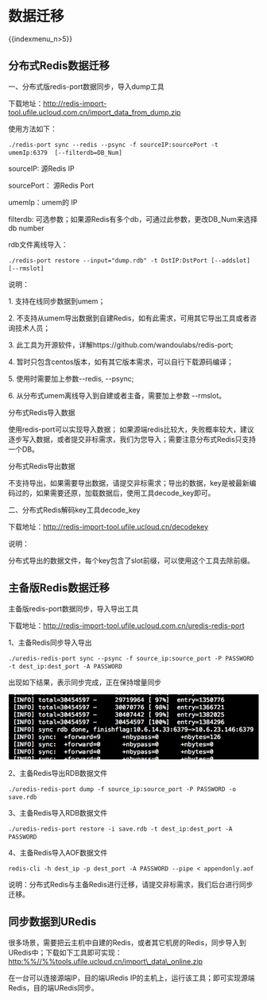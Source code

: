 # 数据迁移

{{indexmenu_n>5}}

## 分布式Redis数据迁移

一、分布式版redis-port数据同步，导入dump工具

下载地址：<http://redis-import-tool.ufile.ucloud.com.cn/import_data_from_dump.zip>

使用方法如下：

```
./redis-port sync --redis --psync -f sourceIP:sourcePort -t umemIp:6379  [--filterdb=DB_Num]
```

sourceIP: 源Redis IP

sourcePort： 源Redis Port

umemIp：umem的 IP

filterdb: 可选参数；如果源Redis有多个db，可通过此参数，更改DB\_Num来选择db number

rdb文件离线导入：

```
./redis-port restore --input="dump.rdb" -t DstIP:DstPort [--addslot] [--rmslot]
```

说明：

1\. 支持在线同步数据到umem；

2\. 不支持从umem导出数据到自建Redis，如有此需求，可用其它导出工具或者咨询技术人员；

3\. 此工具为开源软件，详解https://github.com/wandoulabs/redis-port;

4\. 暂时只包含centos版本，如有其它版本需求，可以自行下载源码编译；

5\. 使用时需要加上参数--redis, --psync;

6\. 从分布式umem离线导入到自建或者主备，需要加上参数 --rmslot。

分布式Redis导入数据

使用redis-port可以实现导入数据；
如果源端redis比较大，失败概率较大，建议逐步写入数据，或者提交非标需求，我们为您导入；需要注意分布式Redis只支持一个DB。

分布式Redis导出数据

不支持导出，如果需要导出数据，请提交非标需求；导出的数据，key是被最新编码过的，如果需要还原，加载数据后，使用工具decode\_key即可。

二、分布式Redis解码key工具decode\_key

下载地址：<http://redis-import-tool.ufile.ucloud.cn/decodekey>

说明：

分布式导出的数据文件，每个key包含了slot前缀，可以使用这个工具去除前缀。

## 主备版Redis数据迁移

主备版redis-port数据同步，导入导出工具

下载地址：<http://redis-import-tool.ufile.ucloud.com.cn/uredis-redis-port>

1、主备Redis同步导入导出

```
./uredis-redis-port sync --psync -f source_ip:source_port -P PASSWORD -t dest_ip:dest_port -A PASSWORD
```

出现如下结果，表示同步完成，正在保持增量同步

![image](/images/redis数据导入.png)

2、主备Redis导出RDB数据文件

```
./uredis-redis-port dump -f source_ip:source_port -P PASSWORD -o save.rdb
```

3、主备Redis导入RDB数据文件

```
./uredis-redis-port restore -i save.rdb -t dest_ip:dest_port -A PASSWORD
```

4、主备Redis导入AOF数据文件

```
redis-cli -h dest_ip -p dest_port -A PASSWORD --pipe < appendonly.aof
```

说明：分布式Redis与主备Redis进行迁移，请提交非标需求，我们后台进行同步迁移。

## 同步数据到URedis

很多场景，需要把云主机中自建的Redis，或者其它机房的Redis，同步导入到URedis中；下载如下工具即可实现：<http:%%//%%tools.ufile.ucloud.cn/import\_data\_online.zip>

在一台可以连接源端IP，目的端URedis IP的主机上，运行该工具；即可实现源端Redis，目的端URedis同步。
